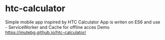 # htc-calculator

Simple mobile app inspired by HTC Calculator
App is writen on ES6 and use - ServiceWorker and Cache for offline acces
Demo https://mutebg.github.io/htc-calculator/

